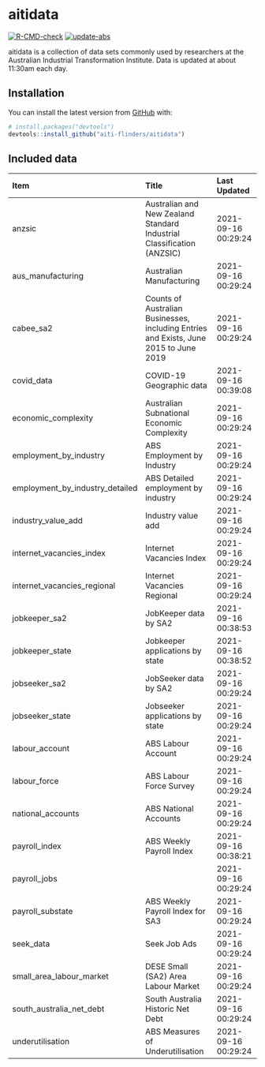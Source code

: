 
<!-- README.md is generated from README.Rmd. Please edit that file -->

# aitidata

<!-- badges: start -->

[![R-CMD-check](https://github.com/aiti-flinders/aitidata/actions/workflows/R-CMD-check.yaml/badge.svg)](https://github.com/aiti-flinders/aitidata/actions/workflows/R-CMD-check.yaml)
[![update-abs](https://github.com/aiti-flinders/aitidata/workflows/update-abs/badge.svg)](https://github.com/aiti-flinders/aitidata/actions)
<!-- badges: end -->

aitidata is a collection of data sets commonly used by researchers at
the Australian Industrial Transformation Institute. Data is updated at
about 11:30am each day.

## Installation

You can install the latest version from [GitHub](https://github.com/)
with:

``` r
# install.packages("devtools")
devtools::install_github("aiti-flinders/aitidata")
```

## Included data

| Item                               | Title                                                                                 | Last Updated        |
| :--------------------------------- | :------------------------------------------------------------------------------------ | :------------------ |
| anzsic                             | Australian and New Zealand Standard Industrial Classification (ANZSIC)                | 2021-09-16 00:29:24 |
| aus\_manufacturing                 | Australian Manufacturing                                                              | 2021-09-16 00:29:24 |
| cabee\_sa2                         | Counts of Australian Businesses, including Entries and Exists, June 2015 to June 2019 | 2021-09-16 00:29:24 |
| covid\_data                        | COVID-19 Geographic data                                                              | 2021-09-16 00:39:08 |
| economic\_complexity               | Australian Subnational Economic Complexity                                            | 2021-09-16 00:29:24 |
| employment\_by\_industry           | ABS Employment by Industry                                                            | 2021-09-16 00:29:24 |
| employment\_by\_industry\_detailed | ABS Detailed employment by industry                                                   | 2021-09-16 00:29:24 |
| industry\_value\_add               | Industry value add                                                                    | 2021-09-16 00:29:24 |
| internet\_vacancies\_index         | Internet Vacancies Index                                                              | 2021-09-16 00:29:24 |
| internet\_vacancies\_regional      | Internet Vacancies Regional                                                           | 2021-09-16 00:29:24 |
| jobkeeper\_sa2                     | JobKeeper data by SA2                                                                 | 2021-09-16 00:38:53 |
| jobkeeper\_state                   | Jobkeeper applications by state                                                       | 2021-09-16 00:38:52 |
| jobseeker\_sa2                     | JobSeeker data by SA2                                                                 | 2021-09-16 00:29:24 |
| jobseeker\_state                   | Jobseeker applications by state                                                       | 2021-09-16 00:29:24 |
| labour\_account                    | ABS Labour Account                                                                    | 2021-09-16 00:29:24 |
| labour\_force                      | ABS Labour Force Survey                                                               | 2021-09-16 00:29:24 |
| national\_accounts                 | ABS National Accounts                                                                 | 2021-09-16 00:29:24 |
| payroll\_index                     | ABS Weekly Payroll Index                                                              | 2021-09-16 00:38:21 |
| payroll\_jobs                      |                                                                                       | 2021-09-16 00:29:24 |
| payroll\_substate                  | ABS Weekly Payroll Index for SA3                                                      | 2021-09-16 00:29:24 |
| seek\_data                         | Seek Job Ads                                                                          | 2021-09-16 00:29:24 |
| small\_area\_labour\_market        | DESE Small (SA2) Area Labour Market                                                   | 2021-09-16 00:29:24 |
| south\_australia\_net\_debt        | South Australia Historic Net Debt                                                     | 2021-09-16 00:29:24 |
| underutilisation                   | ABS Measures of Underutilisation                                                      | 2021-09-16 00:29:24 |
